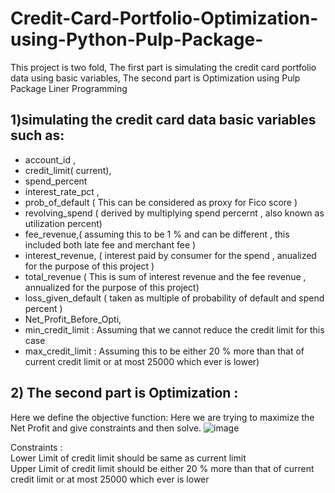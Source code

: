 # Credit-Card-Portfolio-Optimization-using-Python-Pulp-Package-

This project is two fold, The first part is simulating the credit card portfolio data using basic variables, The second part is Optimization using Pulp Package Liner Programming



<h2> 1)simulating the credit card data basic variables such as: </h2>

- account_id	,
- credit_limit( current),
- spend_percent	
- interest_rate_pct	,
- prob_of_default ( This can be considered as proxy for Fico score )
- revolving_spend ( derived by multiplying spend percernt , also known as utilization percent)
- fee_revenue,( assuming this to be 1 % and can be different , this included both late fee and merchant fee )
- interest_revenue, ( interest paid by consumer for the spend , anualized for the purpose of this project )
- total_revenue ( This is sum of interest revenue and the fee revenue , annualized for the purpose of this project)
- loss_given_default ( taken as multiple of probability of default and spend percent )
- Net_Profit_Before_Opti, 
- min_credit_limit : Assuming that we cannot reduce the credit limit for this case 
- max_credit_limit : Assuming this to be either 20 % more than that of current credit limit or at most 25000 which ever is lower)

 <h2> 2) The second part is Optimization :  </h2>

Here we define the objective function: Here we are trying to maximize the Net Profit 
and give constraints and then solve.
![image](https://user-images.githubusercontent.com/20480964/224130780-2229ec4e-a0ee-4f63-9b61-97a18a9a2db0.png)

Constraints :  <br /> 
Lower Limit of credit limit should be same as current limit  <br /> 
Upper Limit of credit limit should be either 20 % more than that of current credit limit or at most 25000 which ever is lower


 
